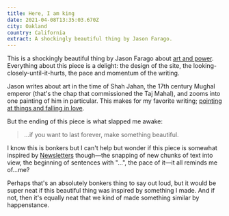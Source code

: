 ```yaml
---
title: Here, I am king
date: 2021-04-08T13:35:03.670Z
city: Oakland
country: California
extract: A shockingly beautiful thing by Jason Farago.
---
```

This is a shockingly beautiful thing by Jason Farago about [art and power](https://www.nytimes.com/interactive/2021/04/02/arts/design/shah-jahan-chitarman.html). Everything about this piece is a delight: the design of the site, the looking-closely-until-it-hurts, the pace and momentum of the writing.

Jason writes about art in the time of Shah Jahan, the 17th century Mughal emperor (that's the chap that commissioned the Taj Mahal), and zooms into one painting of him in particular. This makes for my favorite writing; [pointing at things and falling in love](https://buttondown.email/robinrendle/archive/8907d5a1-bc42-4a51-a1fb-19e0af6f40ec). 

But the ending of this piece is what slapped me awake:

> ...if you want to last forever, make something beautiful.

I know this is bonkers but I can't help but wonder if this piece is somewhat inspired by [Newsletters](https://www.robinrendle.com/essays/newsletters) though—the snapping of new chunks of text into view, the beginning of sentences with "...", the pace of it—it all reminds me of...me?

Perhaps that's an absolutely bonkers thing to say out loud, but it would be super neat if this beautiful thing was inspired by something I made. And if not, then it's equally neat that we kind of made something similar by happenstance. 
